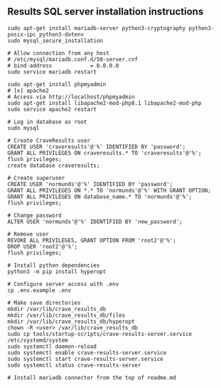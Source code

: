 ## Results SQL server installation instructions

    sudo apt-get install mariadb-server python3-cryptography python3-posix-ipc python3-dotenv
    sudo mysql_secure_installation

    # Allow connection from any host
    # /etc/mysql/mariadb.conf.d/50-server.cnf
    # bind-address            = 0.0.0.0
    sudo service mariadb restart

    sudo apt-get install phpmyadmin
    # [x] apache2
    # Access via http://localhost/phpmyadmin
    sudo apt-get install libapache2-mod-php8.1 libapache2-mod-php
    sudo service apache2 restart

    # Log in database as root
    sudo mysql
    
    # Create CraveResults user
    CREATE USER 'craveresults'@'%' IDENTIFIED BY 'password';
    GRANT ALL PRIVILEGES ON craveresults.* TO 'craveresults'@'%';
    flush privileges;
    create database craveresults;

    # Create superuser
    CREATE USER 'normunds'@'%' IDENTIFIED BY 'password';
    GRANT ALL PRIVILEGES ON *.* TO 'normunds'@'%' WITH GRANT OPTION;
    GRANT ALL PRIVILEGES ON database_name.* TO 'normunds'@'%';
    flush privileges;

    # Change password
    ALTER USER 'normunds'@'%' IDENTIFIED BY 'new_password';

    # Remove user
    REVOKE ALL PRIVILEGES, GRANT OPTION FROM 'root2'@'%';
    DROP USER 'root2'@'%';
    flush privileges;

    # Install python dependencies
    python3 -m pip install hyperopt

    # Configure server access with .env
    cp .env.example .env

    # Make save directories
    mkdir /var/lib/crave_results_db
    mkdir /var/lib/crave_results_db/files
    mkdir /var/lib/crave_results_db/hyperopt
    chown -R <user> /var/lib/crave_results_db
    sudo cp tools/startup-scripts/crave-results-server.service /etc/systemd/system
    sudo systemctl daemon-reload
    sudo systemctl enable crave-results-server.service
    sudo systemctl start crave-results-server.service
    sudo systemctl status crave-results-server

    # Install mariadb connector from the top of readme.md
